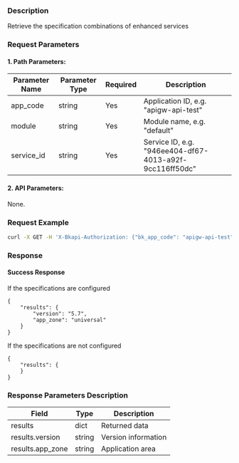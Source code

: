 ### Description
Retrieve the specification combinations of enhanced services

### Request Parameters

#### 1. Path Parameters:

| Parameter Name | Parameter Type | Required | Description |
| -------------- | -------------- | -------- | ----------- |
| app_code       | string         | Yes      | Application ID, e.g. "apigw-api-test" |
| module         | string         | Yes      | Module name, e.g. "default" |
| service_id     | string         | Yes      | Service ID, e.g. "946ee404-df67-4013-a92f-9cc116ff50dc" |

#### 2. API Parameters:
None.

### Request Example
```bash
curl -X GET -H 'X-Bkapi-Authorization: {"bk_app_code": "apigw-api-test", "bk_app_secret": "***"}' --insecure https://bkapi.example.com/api/bkpaas3/prod/system/bkapps/applications/appid1/modules/default/services/946ee404-df67-4013-a92f-9cc116ff50dc/specs/
```

### Response
#### Success Response
If the specifications are configured
```
{
    "results": {
        "version": "5.7",
        "app_zone": "universal"
    }
}
```

If the specifications are not configured
```
{
    "results": {
    }
}
```

### Response Parameters Description

| Field             | Type   | Description      |
| ----------------- | ------ | ---------------- |
| results           | dict   | Returned data    |
| results.version   | string | Version information |
| results.app_zone  | string | Application area |